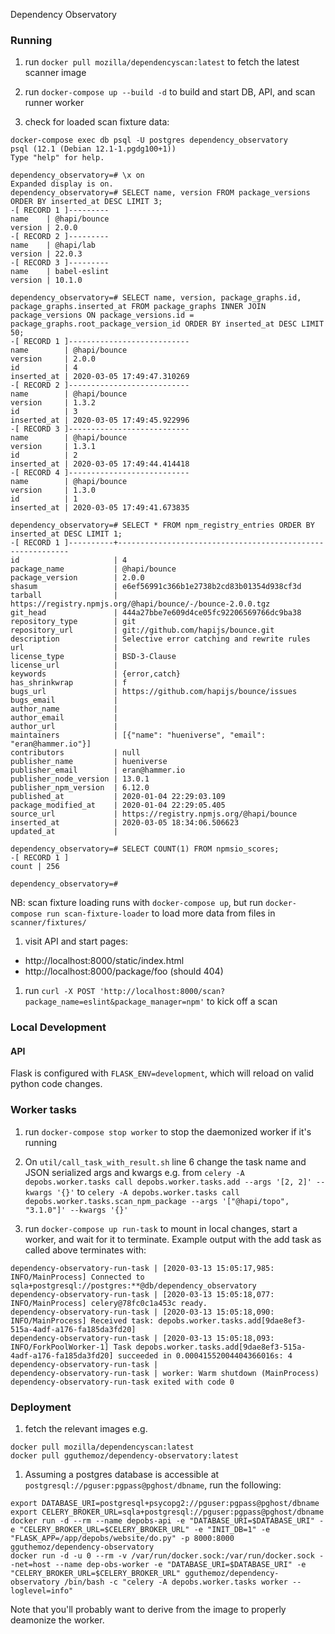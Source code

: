 Dependency Observatory


### Running

1. run `docker pull mozilla/dependencyscan:latest` to fetch the latest scanner image

1. run `docker-compose up --build -d` to build and start DB, API, and scan runner worker

1. check for loaded scan fixture data:

```console
docker-compose exec db psql -U postgres dependency_observatory
psql (12.1 (Debian 12.1-1.pgdg100+1))
Type "help" for help.

dependency_observatory=# \x on
Expanded display is on.
dependency_observatory=# SELECT name, version FROM package_versions ORDER BY inserted_at DESC LIMIT 3;
-[ RECORD 1 ]---------
name    | @hapi/bounce
version | 2.0.0
-[ RECORD 2 ]---------
name    | @hapi/lab
version | 22.0.3
-[ RECORD 3 ]---------
name    | babel-eslint
version | 10.1.0

dependency_observatory=# SELECT name, version, package_graphs.id, package_graphs.inserted_at FROM package_graphs INNER JOIN package_versions ON package_versions.id = package_graphs.root_package_version_id ORDER BY inserted_at DESC LIMIT 50;
-[ RECORD 1 ]---------------------------
name        | @hapi/bounce
version     | 2.0.0
id          | 4
inserted_at | 2020-03-05 17:49:47.310269
-[ RECORD 2 ]---------------------------
name        | @hapi/bounce
version     | 1.3.2
id          | 3
inserted_at | 2020-03-05 17:49:45.922996
-[ RECORD 3 ]---------------------------
name        | @hapi/bounce
version     | 1.3.1
id          | 2
inserted_at | 2020-03-05 17:49:44.414418
-[ RECORD 4 ]---------------------------
name        | @hapi/bounce
version     | 1.3.0
id          | 1
inserted_at | 2020-03-05 17:49:41.673835

dependency_observatory=# SELECT * FROM npm_registry_entries ORDER BY inserted_at DESC LIMIT 1;
-[ RECORD 1 ]----------+-----------------------------------------------------------
id                     | 4
package_name           | @hapi/bounce
package_version        | 2.0.0
shasum                 | e6ef56991c366b1e2738b2cd83b01354d938cf3d
tarball                | https://registry.npmjs.org/@hapi/bounce/-/bounce-2.0.0.tgz
git_head               | 444a27bbe7e609d4ce05fc92206569766dc9ba38
repository_type        | git
repository_url         | git://github.com/hapijs/bounce.git
description            | Selective error catching and rewrite rules
url                    |
license_type           | BSD-3-Clause
license_url            |
keywords               | {error,catch}
has_shrinkwrap         | f
bugs_url               | https://github.com/hapijs/bounce/issues
bugs_email             |
author_name            |
author_email           |
author_url             |
maintainers            | [{"name": "hueniverse", "email": "eran@hammer.io"}]
contributors           | null
publisher_name         | hueniverse
publisher_email        | eran@hammer.io
publisher_node_version | 13.0.1
publisher_npm_version  | 6.12.0
published_at           | 2020-01-04 22:29:03.109
package_modified_at    | 2020-01-04 22:29:05.405
source_url             | https://registry.npmjs.org/@hapi/bounce
inserted_at            | 2020-03-05 18:34:06.506623
updated_at             |

dependency_observatory=# SELECT COUNT(1) FROM npmsio_scores;
-[ RECORD 1 ]
count | 256

dependency_observatory=#
```

NB: scan fixture loading runs with `docker-compose up`, but run `docker-compose run scan-fixture-loader` to load more data from files in `scanner/fixtures/`

1. visit API and start pages:

  * http://localhost:8000/static/index.html
  * http://localhost:8000/package/foo (should 404)

1. run `curl -X POST 'http://localhost:8000/scan?package_name=eslint&package_manager=npm'` to kick off a scan

### Local Development

#### API

Flask is configured with `FLASK_ENV=development`, which will reload on
valid python code changes.

### Worker tasks

1. run `docker-compose stop worker` to stop the daemonized worker if it's running

2. On `util/call_task_with_result.sh` line 6 change the task name and
   JSON serialized args and kwargs e.g. from
   `celery -A depobs.worker.tasks call depobs.worker.tasks.add --args '[2, 2]' --kwargs '{}'`
   to
   `celery -A depobs.worker.tasks call depobs.worker.tasks.scan_npm_package --args '["@hapi/topo", "3.1.0"]' --kwargs '{}'`

3. run `docker-compose up run-task` to mount in local changes, start a
   worker, and wait for it to terminate. Example output with the add task as called above terminates with:

```console
dependency-observatory-run-task | [2020-03-13 15:05:17,985: INFO/MainProcess] Connected to sqla+postgresql://postgres:**@db/dependency_observatory
dependency-observatory-run-task | [2020-03-13 15:05:18,077: INFO/MainProcess] celery@78fc0c1a453c ready.
dependency-observatory-run-task | [2020-03-13 15:05:18,090: INFO/MainProcess] Received task: depobs.worker.tasks.add[9dae8ef3-515a-4adf-a176-fa185da3fd20]
dependency-observatory-run-task | [2020-03-13 15:05:18,093: INFO/ForkPoolWorker-1] Task depobs.worker.tasks.add[9dae8ef3-515a-4adf-a176-fa185da3fd20] succeeded in 0.00041552004404366016s: 4
dependency-observatory-run-task |
dependency-observatory-run-task | worker: Warm shutdown (MainProcess)
dependency-observatory-run-task exited with code 0
```

### Deployment

1. fetch the relevant images e.g.

```console
docker pull mozilla/dependencyscan:latest
docker pull gguthemoz/dependency-observatory:latest
```

1. Assuming a postgres database is accessible at
   `postgresql://pguser:pgpass@pghost/dbname`, run the following:

```console
export DATABASE_URI=postgresql+psycopg2://pguser:pgpass@pghost/dbname
export CELERY_BROKER_URL=sqla+postgresql://pguser:pgpass@pghost/dbname
docker run -d --rm --name depobs-api -e "DATABASE_URI=$DATABASE_URI" -e "CELERY_BROKER_URL=$CELERY_BROKER_URL" -e "INIT_DB=1" -e "FLASK_APP=/app/depobs/website/do.py" -p 8000:8000 gguthemoz/dependency-observatory
docker run -d -u 0 --rm -v /var/run/docker.sock:/var/run/docker.sock --net=host --name dep-obs-worker -e "DATABASE_URI=$DATABASE_URI" -e "CELERY_BROKER_URL=$CELERY_BROKER_URL" gguthemoz/dependency-observatory /bin/bash -c "celery -A depobs.worker.tasks worker --loglevel=info"
```

Note that you'll probably want to derive from the image to properly deamonize the worker.
